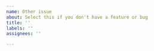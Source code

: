 ```yaml
---
name: Other issue
about: Select this if you don't have a feature or bug
title: ''
labels: ''
assignees: ''

---
```



